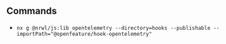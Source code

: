 ## Commands

- `nx g @nrwl/js:lib opentelemetry --directory=hooks --publishable --importPath="@openfeature/hook-opentelemetry"`
